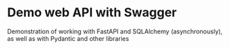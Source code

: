 # Demo web API with Swagger
Demonstration of working with FastAPI and SQLAlchemy (asynchronously), as well as with Pydantic and other libraries

